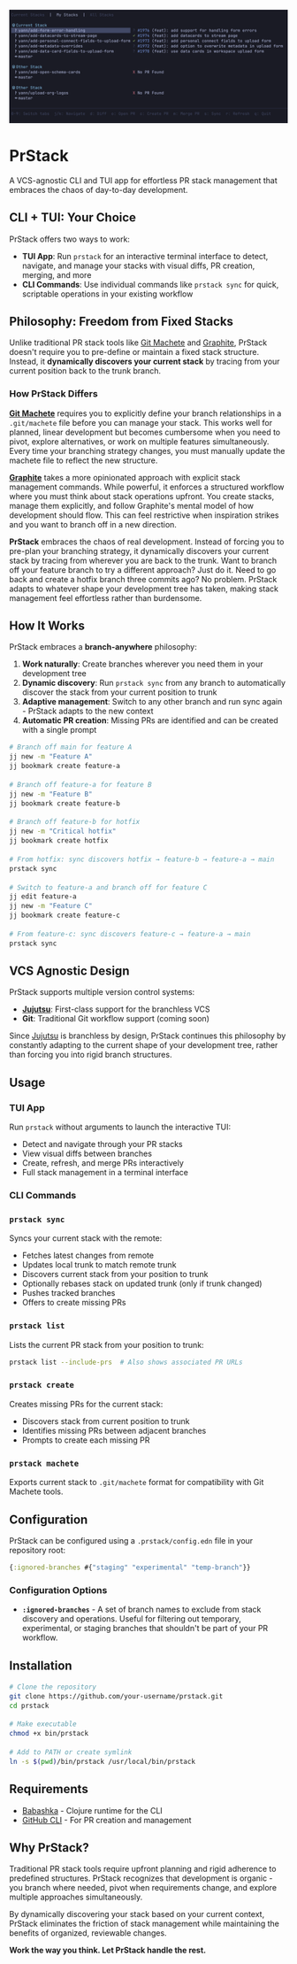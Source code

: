 ![PrStack TUI](.github/prstack_tui.png)

# PrStack

A VCS-agnostic CLI and TUI app for effortless PR stack management that embraces the chaos of day-to-day development.

## CLI + TUI: Your Choice

PrStack offers two ways to work:
- **TUI App**: Run `prstack` for an interactive terminal interface to detect, navigate, and manage your stacks with visual diffs, PR creation, merging, and more
- **CLI Commands**: Use individual commands like `prstack sync` for quick, scriptable operations in your existing workflow

## Philosophy: Freedom from Fixed Stacks

Unlike traditional PR stack tools like [Git Machete](https://github.com/VirtusLab/git-machete) and [Graphite](https://graphite.dev/), PrStack doesn't require you to pre-define or maintain a fixed stack structure. Instead, it **dynamically discovers your current stack** by tracing from your current position back to the trunk branch.

### How PrStack Differs

**[Git Machete](https://github.com/VirtusLab/git-machete)** requires you to explicitly define your branch relationships in a `.git/machete` file before you can manage your stack. This works well for planned, linear development but becomes cumbersome when you need to pivot, explore alternatives, or work on multiple features simultaneously. Every time your branching strategy changes, you must manually update the machete file to reflect the new structure.

**[Graphite](https://graphite.dev/)** takes a more opinionated approach with explicit stack management commands. While powerful, it enforces a structured workflow where you must think about stack operations upfront. You create stacks, manage them explicitly, and follow Graphite's mental model of how development should flow. This can feel restrictive when inspiration strikes and you want to branch off in a new direction.

**PrStack** embraces the chaos of real development. Instead of forcing you to pre-plan your branching strategy, it dynamically discovers your current stack by tracing from wherever you are back to the trunk. Want to branch off your feature branch to try a different approach? Just do it. Need to go back and create a hotfix branch three commits ago? No problem. PrStack adapts to whatever shape your development tree has taken, making stack management feel effortless rather than burdensome.

## How It Works

PrStack embraces a **branch-anywhere** philosophy:

1. **Work naturally**: Create branches wherever you need them in your development tree
2. **Dynamic discovery**: Run `prstack sync` from any branch to automatically discover the stack from your current position to trunk
3. **Adaptive management**: Switch to any other branch and run sync again - PrStack adapts to the new context
4. **Automatic PR creation**: Missing PRs are identified and can be created with a single prompt

```bash
# Branch off main for feature A
jj new -m "Feature A"
jj bookmark create feature-a

# Branch off feature-a for feature B
jj new -m "Feature B"
jj bookmark create feature-b

# Branch off feature-b for hotfix
jj new -m "Critical hotfix"
jj bookmark create hotfix

# From hotfix: sync discovers hotfix → feature-b → feature-a → main
prstack sync

# Switch to feature-a and branch off for feature C
jj edit feature-a
jj new -m "Feature C"
jj bookmark create feature-c

# From feature-c: sync discovers feature-c → feature-a → main
prstack sync
```

## VCS Agnostic Design

PrStack supports multiple version control systems:

- **[Jujutsu](https://github.com/martinvonz/jj)**: First-class support for the branchless VCS
- **Git**: Traditional Git workflow support (coming soon)

Since [Jujutsu](https://github.com/martinvonz/jj) is branchless by design, PrStack continues this philosophy by constantly adapting to the current shape of your development tree, rather than forcing you into rigid branch structures.

## Usage

### TUI App
Run `prstack` without arguments to launch the interactive TUI:
- Detect and navigate through your PR stacks
- View visual diffs between branches
- Create, refresh, and merge PRs interactively
- Full stack management in a terminal interface

### CLI Commands

### `prstack sync`
Syncs your current stack with the remote:
- Fetches latest changes from remote
- Updates local trunk to match remote trunk
- Discovers current stack from your position to trunk
- Optionally rebases stack on updated trunk (only if trunk changed)
- Pushes tracked branches
- Offers to create missing PRs

### `prstack list`
Lists the current PR stack from your position to trunk:
```bash
prstack list --include-prs  # Also shows associated PR URLs
```

### `prstack create`
Creates missing PRs for the current stack:
- Discovers stack from current position to trunk
- Identifies missing PRs between adjacent branches
- Prompts to create each missing PR

### `prstack machete`
Exports current stack to `.git/machete` format for compatibility with Git Machete tools.

## Configuration

PrStack can be configured using a `.prstack/config.edn` file in your repository root:

```clojure
{:ignored-branches #{"staging" "experimental" "temp-branch"}}
```

### Configuration Options

- **`:ignored-branches`** - A set of branch names to exclude from stack discovery and operations. Useful for filtering out temporary, experimental, or staging branches that shouldn't be part of your PR workflow.

## Installation

```bash
# Clone the repository
git clone https://github.com/your-username/prstack.git
cd prstack

# Make executable
chmod +x bin/prstack

# Add to PATH or create symlink
ln -s $(pwd)/bin/prstack /usr/local/bin/prstack
```

## Requirements

- [Babashka](https://babashka.org/) - Clojure runtime for the CLI
- [GitHub CLI](https://cli.github.com/) - For PR creation and management

## Why PrStack?

Traditional PR stack tools require upfront planning and rigid adherence to predefined structures. PrStack recognizes that development is organic - you branch where needed, pivot when requirements change, and explore multiple approaches simultaneously.

By dynamically discovering your stack based on your current context, PrStack eliminates the friction of stack management while maintaining the benefits of organized, reviewable changes.

**Work the way you think. Let PrStack handle the rest.**
